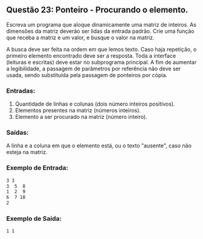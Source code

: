 ## Questão 23: Ponteiro - Procurando o elemento.
<p>Escreva um programa que aloque dinamicamente uma matriz de inteiros. As dimensões da matriz deverão ser lidas da entrada padrão. Crie uma função que receba a matriz e um valor, e busque o valor na matriz.</p>

<p>A busca deve ser feita na ordem em que lemos texto. Caso haja repetição, o primeiro elemento encontrado deve ser a resposta. Toda a interface (leituras e escritas) deve estar no subprograma principal. A fim de aumentar a legibilidade, a passagem de parâmetros por referência não deve ser usada, sendo substituída pela passagem de ponteiros por cópia.</p>

### Entradas:
1. Quantidade de linhas e colunas (dois número inteiros positivos).
2. Elementos presentes na matriz (números inteiros).
3. Elemento a ser procurado na matriz (número inteiro).

### Saídas:
A linha e a coluna em que o elemento está, ou o texto "ausente", caso não esteja na matriz.

### Exemplo de Entrada:
```bash
3 3
3  5  8
1  2  9
6  7 10
2
```

### Exemplo de Saída:
```bash
1 1
```